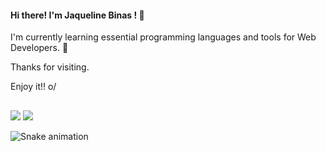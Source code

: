 #### Hi there! I'm Jaqueline Binas ! 👋 
 
<p> I'm currently learning essential programming languages and tools for Web Developers. 🌱 </p>
<p> Thanks for visiting. </p>
<p> Enjoy it!! o/ </p>

 ##

 <div>
    <a href="https://www.linkedin.com/in/jaqueline-bastos-56a280183/" target="_blank"><img src="https://img.shields.io/badge/LinkedIn-0077B5?style=for-the-badge&logo=linkedin&logoColor=white" target="_blank"></a> 
  <a href="https://github.com/jaquebinas" target="_blank"><img src="https://img.shields.io/badge/GitHub-100000?style=for-the-badge&logo=github&logoColor=white" target="_blank"></a> 
  
 
![Snake animation](https://github.com/jaquebinas/jaquebinas/blob/output/github-contribution-grid-snake.svg)
